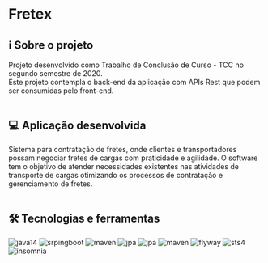 # Fretex

## :information_source: Sobre o projeto
Projeto desenvolvido como Trabalho de Conclusão de Curso - TCC no segundo semestre de 2020. 
<br/> Este projeto contempla o back-end da aplicação com APIs Rest que podem ser consumidas pelo front-end.
<br/> <br/> 
## :computer: Aplicação desenvolvida
Sistema para contratação de fretes, onde clientes e transportadores possam negociar fretes de cargas com praticidade e agilidade.
O software tem o objetivo de atender necessidades existentes nas atividades de transporte de cargas otimizando os processos de contratação e gerenciamento de fretes.
<br/> <br/> 
## 🛠 Tecnologias e ferramentas
![java14](https://img.shields.io/badge/Java-11-green)
![srpingboot](https://img.shields.io/badge/Spring_Boot-2.3.3-green)
![maven](https://img.shields.io/badge/Maven-3.6.3-green)
![jpa](https://img.shields.io/badge/JPA-2.2.3-green)
![jpa](https://img.shields.io/badge/Hibernate-5.4.20-green)
![maven](https://img.shields.io/badge/PostgreSQL-12.4-green)
![flyway](https://img.shields.io/badge/Flyway-6.4.4-green)
![sts4](https://img.shields.io/badge/Spring_Tool_Suite-4-green)
![insomnia](https://img.shields.io/badge/Insomnia-2020.3.3-green)

